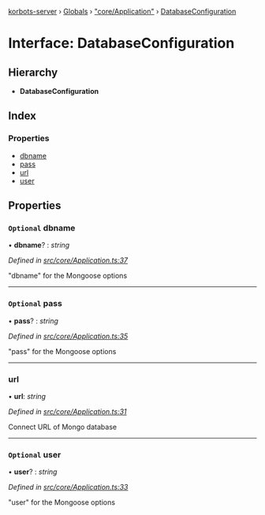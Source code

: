 [korbots-server](../README.md) › [Globals](../globals.md) › ["core/Application"](../modules/_core_application_.md) › [DatabaseConfiguration](_core_application_.databaseconfiguration.md)

# Interface: DatabaseConfiguration

## Hierarchy

* **DatabaseConfiguration**

## Index

### Properties

* [dbname](_core_application_.databaseconfiguration.md#optional-dbname)
* [pass](_core_application_.databaseconfiguration.md#optional-pass)
* [url](_core_application_.databaseconfiguration.md#url)
* [user](_core_application_.databaseconfiguration.md#optional-user)

## Properties

### `Optional` dbname

• **dbname**? : *string*

*Defined in [src/core/Application.ts:37](https://github.com/Xisabla/Korbots/blob/c8927cf/server/src/core/Application.ts#L37)*

"dbname" for the Mongoose options

___

### `Optional` pass

• **pass**? : *string*

*Defined in [src/core/Application.ts:35](https://github.com/Xisabla/Korbots/blob/c8927cf/server/src/core/Application.ts#L35)*

"pass" for the Mongoose options

___

###  url

• **url**: *string*

*Defined in [src/core/Application.ts:31](https://github.com/Xisabla/Korbots/blob/c8927cf/server/src/core/Application.ts#L31)*

Connect URL of Mongo database

___

### `Optional` user

• **user**? : *string*

*Defined in [src/core/Application.ts:33](https://github.com/Xisabla/Korbots/blob/c8927cf/server/src/core/Application.ts#L33)*

"user" for the Mongoose options
